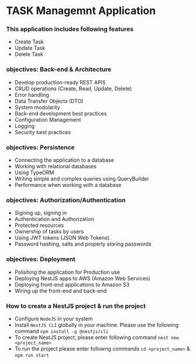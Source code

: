 # TASK Managemnt Application
### This application includes following features
* Create Task
* Update Task
* Delete Task

### objectives: Back-end & Architecture
* Develop production-ready REST APIS
* CRUD operations (Create, Read, Update, Delete)
* Error handling
* Data Transfer Objects (DTO)
* System modularity
* Back-end development best practices
* Configuration Management
* Logging
* Security best practices

### objectives: Persistence
* Connecting the application to a database
* Working with relational databases
* Using TypeORM
* Writing simple and complex queries using QueryBuilder
* Performance when working with a database

### objectives: Authorization/Authentication
* Signing up, signing in
* Authentication and Authorization
* Protected resources
* Ownership of tasks by users
* Using JWT tokens (JSON Web Tokens).
*  Password hashing, salts and properly storing passwords

### objectives: Deployment
* Polishing the application for Production use
* Deploying NestJS apps to AWS (Amazon Web Services)
* Deploying front-end applications to Amazon S3
* Wiring up the front-end and back-end

### How to create a NestJS project & run the project
* Configure `NodeJS` in your system
* Install `NestJS CLI` globally in your machine. Please use the following command `npm install -g @nestjs/cli`
* To create NestJS project; please enter following command `nest new <project_name>`
* To run the project please enter followng commands `cd <project_name>` & `npm run start`